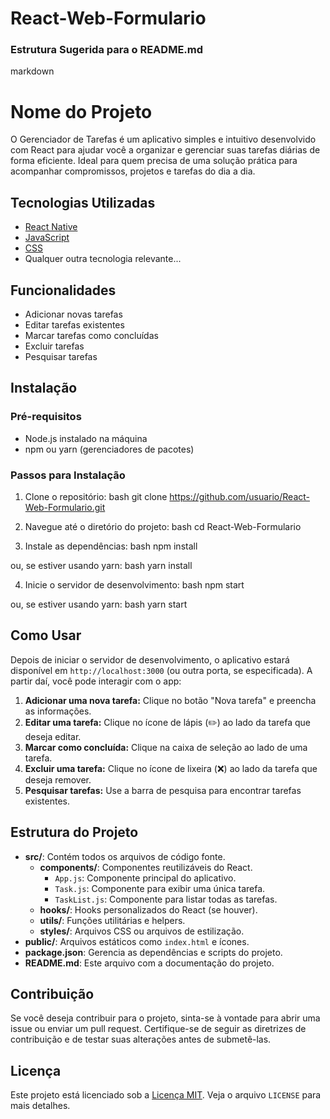 # React-Web-Formulario

### **Estrutura Sugerida para o README.md**

markdown
# Nome do Projeto

O Gerenciador de Tarefas é um aplicativo simples e intuitivo desenvolvido com React para ajudar você a organizar e gerenciar suas tarefas diárias de forma eficiente. Ideal para quem precisa de uma solução prática para acompanhar compromissos, projetos e tarefas do dia a dia.

## Tecnologias Utilizadas

- [React Native](https://reactnative.dev/)
- [JavaScript](https://developer.mozilla.org/pt-BR/docs/Web/JavaScript)
- [CSS](https://developer.mozilla.org/pt-BR/docs/Web/CSS)
- Qualquer outra tecnologia relevante...

## Funcionalidades

- Adicionar novas tarefas
- Editar tarefas existentes
- Marcar tarefas como concluídas
- Excluir tarefas
- Pesquisar tarefas

## Instalação

### Pré-requisitos

- Node.js instalado na máquina
- npm ou yarn (gerenciadores de pacotes)

### Passos para Instalação

1. Clone o repositório:
bash
    git clone https://github.com/usuario/React-Web-Formulario.git
    
2. Navegue até o diretório do projeto:
bash
    cd React-Web-Formulario
    
3. Instale as dependências:
bash
    npm install
    
ou, se estiver usando yarn:
bash
    yarn install
    
4. Inicie o servidor de desenvolvimento:
bash
    npm start
    
ou, se estiver usando yarn:
bash
    yarn start
    
## Como Usar

Depois de iniciar o servidor de desenvolvimento, o aplicativo estará disponível em `http://localhost:3000` (ou outra porta, se especificada). A partir daí, você pode interagir com o app:

1. **Adicionar uma nova tarefa:** Clique no botão "Nova tarefa" e preencha as informações.
2. **Editar uma tarefa:** Clique no ícone de lápis (✏️) ao lado da tarefa que deseja editar.
3. **Marcar como concluída:** Clique na caixa de seleção ao lado de uma tarefa.
4. **Excluir uma tarefa:** Clique no ícone de lixeira (❌) ao lado da tarefa que deseja remover.
5. **Pesquisar tarefas:** Use a barra de pesquisa para encontrar tarefas existentes.

## Estrutura do Projeto

- **src/**: Contém todos os arquivos de código fonte.
  - **components/**: Componentes reutilizáveis do React.
    - `App.js`: Componente principal do aplicativo.
    - `Task.js`: Componente para exibir uma única tarefa.
    - `TaskList.js`: Componente para listar todas as tarefas.
  - **hooks/**: Hooks personalizados do React (se houver).
  - **utils/**: Funções utilitárias e helpers.
  - **styles/**: Arquivos CSS ou arquivos de estilização.
- **public/**: Arquivos estáticos como `index.html` e ícones.
- **package.json**: Gerencia as dependências e scripts do projeto.
- **README.md**: Este arquivo com a documentação do projeto.

## Contribuição

Se você deseja contribuir para o projeto, sinta-se à vontade para abrir uma issue ou enviar um pull request. Certifique-se de seguir as diretrizes de contribuição e de testar suas alterações antes de submetê-las.

## Licença

Este projeto está licenciado sob a [Licença MIT](LICENSE). Veja o arquivo `LICENSE` para mais detalhes.
